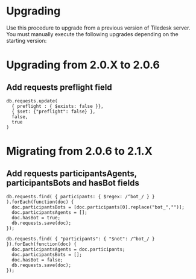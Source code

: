 # Upgrading

Use this procedure to upgrade from a previous version of Tiledesk server. You must manually execute the following upgrades depending on the starting version:

# Upgrading from 2.0.X to 2.0.6

## Add requests preflight field

```
db.requests.update(
  { preflight : { $exists: false }},
  { $set: {"preflight": false} },
  false,
  true
)
```

# Migrating from 2.0.6 to 2.1.X

## Add requests participantsAgents, participantsBots and hasBot fields

```
db.requests.find( { participants: { $regex: /^bot_/ } } ).forEach(function(doc) {
  doc.participantsBots = [doc.participants[0].replace("bot_","")];
  doc.participantsAgents = [];
  doc.hasBot = true;
  db.requests.save(doc);
});

db.requests.find( { "participants": { "$not": /^bot_/ } }).forEach(function(doc) {
  doc.participantsAgents = doc.participants;
  doc.participantsBots = [];
  doc.hasBot = false;
  db.requests.save(doc);
});

```
